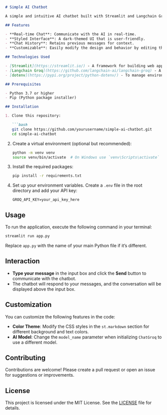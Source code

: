 ```markdown
# Simple AI Chatbot

A simple and intuitive AI chatbot built with Streamlit and Langchain Groq. This application allows users to chat with an AI model, providing responses based on user inputs.

## Features

- **Real-time Chat**: Communicate with the AI in real-time.
- **Styled Interface**: A dark-themed UI that is user-friendly.
- **Chat History**: Retains previous messages for context.
- **Customizable**: Easily modify the design and behavior by editing the code.

## Technologies Used

- [Streamlit](https://streamlit.io/) - A framework for building web applications in Python.
- [Langchain Groq](https://github.com/langchain-ai/langchain-groq) - A library to interact with AI models.
- [dotenv](https://pypi.org/project/python-dotenv/) - To manage environment variables.

## Prerequisites

- Python 3.7 or higher
- Pip (Python package installer)

## Installation

1. Clone this repository:

   ```bash
   git clone https://github.com/yourusername/simple-ai-chatbot.git
   cd simple-ai-chatbot
   ```

2. Create a virtual environment (optional but recommended):

   ```bash
   python -m venv venv
   source venv/bin/activate  # On Windows use `venv\Scripts\activate`
   ```

3. Install the required packages:

   ```bash
   pip install -r requirements.txt
   ```

4. Set up your environment variables. Create a `.env` file in the root directory and add your API key:

   ```plaintext
   GROQ_API_KEY=your_api_key_here
   ```

## Usage

To run the application, execute the following command in your terminal:

```bash
streamlit run app.py
```

Replace `app.py` with the name of your main Python file if it’s different.

## Interaction

- **Type your message** in the input box and click the **Send** button to communicate with the chatbot.
- The chatbot will respond to your messages, and the conversation will be displayed above the input box.

## Customization

You can customize the following features in the code:

- **Color Theme**: Modify the CSS styles in the `st.markdown` section for different background and text colors.
- **AI Model**: Change the `model_name` parameter when initializing `ChatGroq` to use a different model.

## Contributing

Contributions are welcome! Please create a pull request or open an issue for suggestions or improvements.

## License

This project is licensed under the MIT License. See the [LICENSE](LICENSE) file for details.
```